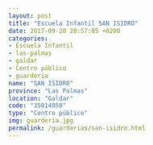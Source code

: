 ```yaml
---
layout: post
title: "Escuela Infantil SAN ISIDRO"
date: 2017-09-20 20:57:05 +0200
categories:
- Escuela Infantil
- las-palmas
- galdar
- Centro público
- guarderia
name: "SAN ISIDRO"
province: "Las Palmas"
location: "Galdar"
code: "35014950"
type: "Centro público"
img: guarderia.jpg
permalink: /guarderias/san-isidro.html
---
```

